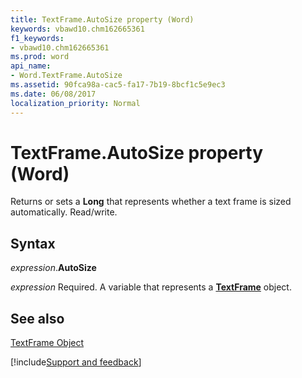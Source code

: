 ```yaml
---
title: TextFrame.AutoSize property (Word)
keywords: vbawd10.chm162665361
f1_keywords:
- vbawd10.chm162665361
ms.prod: word
api_name:
- Word.TextFrame.AutoSize
ms.assetid: 90fca98a-cac5-fa17-7b19-8bcf1c5e9ec3
ms.date: 06/08/2017
localization_priority: Normal
---
```



# TextFrame.AutoSize property (Word)

Returns or sets a  **Long** that represents whether a text frame is sized automatically. Read/write.


## Syntax

_expression_.**AutoSize**

_expression_ Required. A variable that represents a **[TextFrame](Word.TextFrame.md)** object.


## See also


[TextFrame Object](Word.TextFrame.md)

[!include[Support and feedback](~/includes/feedback-boilerplate.md)]
